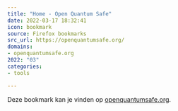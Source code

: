 ```yaml
---
title: "Home - Open Quantum Safe"
date: 2022-03-17 18:32:41
icon: bookmark
source: Firefox bookmarks
src_url: https://openquantumsafe.org/
domains:
- openquantumsafe.org
2022: "03"
categories:
- tools

---
```

Deze bookmark kan je vinden op [openquantumsafe.org](https://openquantumsafe.org/).
